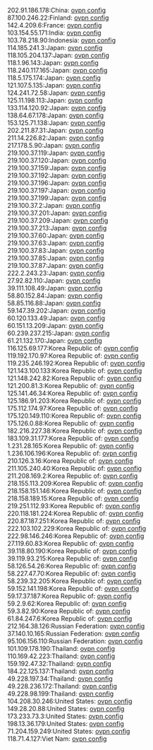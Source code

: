 202.91.186.178:China: [ovpn config](vpn/202_91_186_178.ovpn)  
87.100.246.22:Finland: [ovpn config](vpn/87_100_246_22.ovpn)  
142.4.209.6:France: [ovpn config](vpn/142_4_209_6.ovpn)  
103.154.55.171:India: [ovpn config](vpn/103_154_55_171.ovpn)  
103.78.218.90:Indonesia: [ovpn config](vpn/103_78_218_90.ovpn)  
114.185.241.3:Japan: [ovpn config](vpn/114_185_241_3.ovpn)  
118.105.204.137:Japan: [ovpn config](vpn/118_105_204_137.ovpn)  
118.1.96.143:Japan: [ovpn config](vpn/118_1_96_143.ovpn)  
118.240.117.165:Japan: [ovpn config](vpn/118_240_117_165.ovpn)  
118.5.175.174:Japan: [ovpn config](vpn/118_5_175_174.ovpn)  
121.107.5.135:Japan: [ovpn config](vpn/121_107_5_135.ovpn)  
124.241.72.58:Japan: [ovpn config](vpn/124_241_72_58.ovpn)  
125.11.198.113:Japan: [ovpn config](vpn/125_11_198_113.ovpn)  
133.114.120.92:Japan: [ovpn config](vpn/133_114_120_92.ovpn)  
138.64.67.178:Japan: [ovpn config](vpn/138_64_67_178.ovpn)  
153.125.71.138:Japan: [ovpn config](vpn/153_125_71_138.ovpn)  
202.211.87.31:Japan: [ovpn config](vpn/202_211_87_31.ovpn)  
211.14.226.82:Japan: [ovpn config](vpn/211_14_226_82.ovpn)  
217.178.5.90:Japan: [ovpn config](vpn/217_178_5_90.ovpn)  
219.100.37.119:Japan: [ovpn config](vpn/219_100_37_119.ovpn)  
219.100.37.120:Japan: [ovpn config](vpn/219_100_37_120.ovpn)  
219.100.37.159:Japan: [ovpn config](vpn/219_100_37_159.ovpn)  
219.100.37.192:Japan: [ovpn config](vpn/219_100_37_192.ovpn)  
219.100.37.196:Japan: [ovpn config](vpn/219_100_37_196.ovpn)  
219.100.37.197:Japan: [ovpn config](vpn/219_100_37_197.ovpn)  
219.100.37.199:Japan: [ovpn config](vpn/219_100_37_199.ovpn)  
219.100.37.2:Japan: [ovpn config](vpn/219_100_37_2.ovpn)  
219.100.37.201:Japan: [ovpn config](vpn/219_100_37_201.ovpn)  
219.100.37.209:Japan: [ovpn config](vpn/219_100_37_209.ovpn)  
219.100.37.213:Japan: [ovpn config](vpn/219_100_37_213.ovpn)  
219.100.37.60:Japan: [ovpn config](vpn/219_100_37_60.ovpn)  
219.100.37.63:Japan: [ovpn config](vpn/219_100_37_63.ovpn)  
219.100.37.83:Japan: [ovpn config](vpn/219_100_37_83.ovpn)  
219.100.37.85:Japan: [ovpn config](vpn/219_100_37_85.ovpn)  
219.100.37.87:Japan: [ovpn config](vpn/219_100_37_87.ovpn)  
222.2.243.23:Japan: [ovpn config](vpn/222_2_243_23.ovpn)  
27.92.82.110:Japan: [ovpn config](vpn/27_92_82_110.ovpn)  
39.111.108.49:Japan: [ovpn config](vpn/39_111_108_49.ovpn)  
58.80.152.84:Japan: [ovpn config](vpn/58_80_152_84.ovpn)  
58.85.116.88:Japan: [ovpn config](vpn/58_85_116_88.ovpn)  
59.147.39.202:Japan: [ovpn config](vpn/59_147_39_202.ovpn)  
60.120.133.49:Japan: [ovpn config](vpn/60_120_133_49.ovpn)  
60.151.13.209:Japan: [ovpn config](vpn/60_151_13_209.ovpn)  
60.239.237.215:Japan: [ovpn config](vpn/60_239_237_215.ovpn)  
61.21.132.170:Japan: [ovpn config](vpn/61_21_132_170.ovpn)  
116.125.69.177:Korea Republic of: [ovpn config](vpn/116_125_69_177.ovpn)  
119.192.170.97:Korea Republic of: [ovpn config](vpn/119_192_170_97.ovpn)  
119.235.246.192:Korea Republic of: [ovpn config](vpn/119_235_246_192.ovpn)  
121.143.100.133:Korea Republic of: [ovpn config](vpn/121_143_100_133.ovpn)  
121.148.242.82:Korea Republic of: [ovpn config](vpn/121_148_242_82.ovpn)  
121.200.81.3:Korea Republic of: [ovpn config](vpn/121_200_81_3.ovpn)  
125.141.46.34:Korea Republic of: [ovpn config](vpn/125_141_46_34.ovpn)  
125.186.91.203:Korea Republic of: [ovpn config](vpn/125_186_91_203.ovpn)  
175.112.174.97:Korea Republic of: [ovpn config](vpn/175_112_174_97.ovpn)  
175.120.149.110:Korea Republic of: [ovpn config](vpn/175_120_149_110.ovpn)  
175.126.0.88:Korea Republic of: [ovpn config](vpn/175_126_0_88.ovpn)  
182.216.227.38:Korea Republic of: [ovpn config](vpn/182_216_227_38.ovpn)  
183.109.31.177:Korea Republic of: [ovpn config](vpn/183_109_31_177.ovpn)  
1.231.28.165:Korea Republic of: [ovpn config](vpn/1_231_28_165.ovpn)  
1.236.106.196:Korea Republic of: [ovpn config](vpn/1_236_106_196.ovpn)  
210.126.3.16:Korea Republic of: [ovpn config](vpn/210_126_3_16.ovpn)  
211.105.240.40:Korea Republic of: [ovpn config](vpn/211_105_240_40.ovpn)  
211.208.169.2:Korea Republic of: [ovpn config](vpn/211_208_169_2.ovpn)  
218.155.113.209:Korea Republic of: [ovpn config](vpn/218_155_113_209.ovpn)  
218.158.151.146:Korea Republic of: [ovpn config](vpn/218_158_151_146.ovpn)  
218.158.189.15:Korea Republic of: [ovpn config](vpn/218_158_189_15.ovpn)  
219.251.112.93:Korea Republic of: [ovpn config](vpn/219_251_112_93.ovpn)  
220.118.181.224:Korea Republic of: [ovpn config](vpn/220_118_181_224.ovpn)  
220.87.187.251:Korea Republic of: [ovpn config](vpn/220_87_187_251.ovpn)  
222.103.102.229:Korea Republic of: [ovpn config](vpn/222_103_102_229.ovpn)  
222.98.146.246:Korea Republic of: [ovpn config](vpn/222_98_146_246.ovpn)  
27.119.60.83:Korea Republic of: [ovpn config](vpn/27_119_60_83.ovpn)  
39.118.80.190:Korea Republic of: [ovpn config](vpn/39_118_80_190.ovpn)  
39.119.93.215:Korea Republic of: [ovpn config](vpn/39_119_93_215.ovpn)  
58.126.54.26:Korea Republic of: [ovpn config](vpn/58_126_54_26.ovpn)  
58.227.47.70:Korea Republic of: [ovpn config](vpn/58_227_47_70.ovpn)  
58.239.32.205:Korea Republic of: [ovpn config](vpn/58_239_32_205.ovpn)  
59.152.141.198:Korea Republic of: [ovpn config](vpn/59_152_141_198.ovpn)  
59.17.37.187:Korea Republic of: [ovpn config](vpn/59_17_37_187.ovpn)  
59.2.9.62:Korea Republic of: [ovpn config](vpn/59_2_9_62.ovpn)  
59.3.82.90:Korea Republic of: [ovpn config](vpn/59_3_82_90.ovpn)  
61.84.247.6:Korea Republic of: [ovpn config](vpn/61_84_247_6.ovpn)  
212.164.38.126:Russian Federation: [ovpn config](vpn/212_164_38_126.ovpn)  
37.140.10.165:Russian Federation: [ovpn config](vpn/37_140_10_165.ovpn)  
95.106.156.110:Russian Federation: [ovpn config](vpn/95_106_156_110.ovpn)  
101.109.178.190:Thailand: [ovpn config](vpn/101_109_178_190.ovpn)  
110.169.42.223:Thailand: [ovpn config](vpn/110_169_42_223.ovpn)  
159.192.47.32:Thailand: [ovpn config](vpn/159_192_47_32.ovpn)  
184.22.125.137:Thailand: [ovpn config](vpn/184_22_125_137.ovpn)  
49.228.197.34:Thailand: [ovpn config](vpn/49_228_197_34.ovpn)  
49.228.236.172:Thailand: [ovpn config](vpn/49_228_236_172.ovpn)  
49.228.98.199:Thailand: [ovpn config](vpn/49_228_98_199.ovpn)  
104.208.30.246:United States: [ovpn config](vpn/104_208_30_246.ovpn)  
149.28.20.88:United States: [ovpn config](vpn/149_28_20_88.ovpn)  
173.233.73.3:United States: [ovpn config](vpn/173_233_73_3.ovpn)  
198.13.36.179:United States: [ovpn config](vpn/198_13_36_179.ovpn)  
71.204.159.249:United States: [ovpn config](vpn/71_204_159_249.ovpn)  
118.71.4.127:Viet Nam: [ovpn config](vpn/118_71_4_127.ovpn)  
